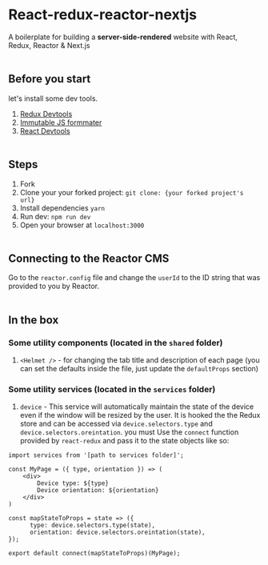 # React-redux-reactor-nextjs
A boilerplate for building a **server-side-rendered** website with React, Redux, Reactor &amp; Next.js
<br/><br/>

## Before you start
let's install some dev tools.
1. [Redux Devtools](https://chrome.google.com/webstore/detail/redux-devtools/lmhkpmbekcpmknklioeibfkpmmfibljd)
2. [Immutable JS formmater](https://chrome.google.com/webstore/detail/immutablejs-object-format/hgldghadipiblonfkkicmgcbbijnpeog)
3. [React Devtools](https://chrome.google.com/webstore/detail/react-developer-tools/fmkadmapgofadopljbjfkapdkoienihi)
<br/><br/>

## Steps
1. Fork
2. Clone your your forked project:  `git clone: {your forked project's url} `
3. Install dependencies `yarn`
4.  Run dev: `npm run dev`
5. Open your browser at `localhost:3000`
<br/><br/>

## Connecting to the Reactor CMS
Go to the `reactor.config` file and change the `userId` to the ID string that was provided to you by Reactor.
<br/><br/>

## In the box
### Some utility components (located in the `shared`  folder)
1. `<Helmet />` - for changing the tab title and description of each page (you can set the defaults inside the file, just update the `defaultProps` section)

### Some utility services (located in the `services`  folder)
1. `device` - This service will automatically maintain the state of the device even if the window will be resized by the user. It is hooked the the Redux store and can be accessed via `device.selectors.type`  and `device.selectors.oreintation`. you must Use the `connect` function provided by `react-redux` and pass it to the state objects like so:
```
import services from '[path to services folder]';

const MyPage = ({ type, orientation }) => (
	<div>
		Device type: ${type}
		Device orientation: ${orientation}
	</div>
)

const mapStateToProps = state => ({  
	  type: device.selectors.type(state),  
	  orientation: device.selectors.oreintation(state),  
});

export default connect(mapStateToProps)(MyPage);
```
